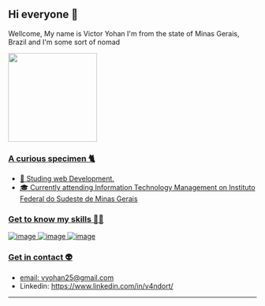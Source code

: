 ## Hi everyone 👋
Wellcome,
My name is Victor Yohan I'm from the state of Minas Gerais, Brazil and I'm some sort of nomad 

  <div>
    <a href="https://github.com/v4ndort">
    <img height="180em" src="https://github-readme-stats.vercel.app/api?username=v4ndort&show_icons=true&theme=dracula&include_all_commits=true&count_private=true"/>
  <div>

### A curious specimen 🐈
- 🚀 Studing web Development.
- 🎓 Currently attending Information Technology Management on Instituto Federal do Sudeste de Minas Gerais

### Get to know my skills 🐱‍👤
    
![image](https://img.shields.io/badge/HTML5-E34F26?style=for-the-badge&logo=html5&logoColor=white) ![image](https://img.shields.io/badge/CSS3-1572B6?style=for-the-badge&logo=css3&logoColor=white) ![image](https://img.shields.io/badge/JavaScript-323330?style=for-the-badge&logo=javascript&logoColor=F7DF1E) 

    
### Get in contact 👽
- email: vyohan25@gmail.com
- Linkedin: https://www.linkedin.com/in/v4ndort/ 
 <hr>

